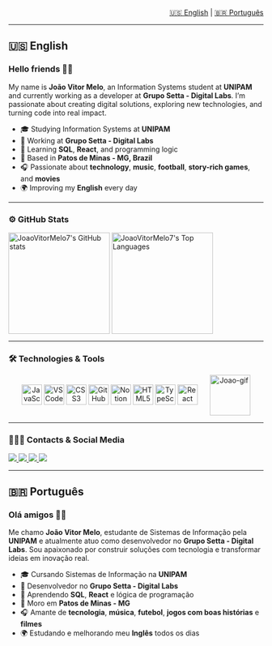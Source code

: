 <p align="right">
  <a href="#english">🇺🇸 English</a> | <a href="#português">🇧🇷 Português</a>
</p>

---

## 🇺🇸 English <a name="english"></a>

### Hello friends 👋🏽

My name is **João Vitor Melo**, an Information Systems student at **UNIPAM** and currently working as a developer at **Grupo Setta - Digital Labs**. I’m passionate about creating digital solutions, exploring new technologies, and turning code into real impact.

- 🎓 Studying Information Systems at **UNIPAM**  
- 💼 Working at **Grupo Setta - Digital Labs**  
- 🧠 Learning **SQL**, **React**, and programming logic  
- 🏡 Based in **Patos de Minas - MG, Brazil**  
- 🎧 Passionate about **technology**, **music**, **football**, **story-rich games**, and **movies**  
- 🌍 Improving my **English** every day  

---

### ⚙️ GitHub Stats

<div>
  <img height=200 align="center"
    src="https://github-readme-stats.vercel.app/api?username=joaovitormelo7&show_icons=true&count_private=true&include_all_commits=true&cache_seconds=1800&bg_color=00000000"
    alt="JoaoVitorMelo7's GitHub stats"
  />
  <img height=200 align="center"
    src="https://github-readme-stats.vercel.app/api/top-langs/?username=joaovitormelo7&layout=compact&card_width=450&bg_color=00000000"
    alt="JoaoVitorMelo7's Top Languages"
  />
</div>

---

### 🛠️ Technologies & Tools

<div align="center" style="display: flex; justify-content: center; align-items: center; gap: 24px; flex-wrap: wrap;">

  <!-- Technologies -->
  <div>
    <img src="https://cdn.jsdelivr.net/gh/devicons/devicon@latest/icons/javascript/javascript-original.svg" height="40" alt="JavaScript" />
    <img src="https://cdn.jsdelivr.net/gh/devicons/devicon@latest/icons/vscode/vscode-original.svg" height="40" alt="VSCode" />
    <img src="https://cdn.jsdelivr.net/gh/devicons/devicon@latest/icons/css3/css3-original.svg" height="40" alt="CSS3" />
    <img src="https://cdn.jsdelivr.net/gh/devicons/devicon@latest/icons/github/github-original.svg" height="40" alt="GitHub" />
    <img src="https://cdn.jsdelivr.net/gh/devicons/devicon@latest/icons/notion/notion-original.svg" height="40" alt="Notion" />
    <img src="https://cdn.jsdelivr.net/gh/devicons/devicon@latest/icons/html5/html5-original.svg" height="40" alt="HTML5" />
    <img src="https://cdn.jsdelivr.net/gh/devicons/devicon@latest/icons/typescript/typescript-original.svg" height="40" alt="TypeScript" />
    <img src="https://cdn.jsdelivr.net/gh/devicons/devicon@latest/icons/react/react-original-wordmark.svg" height="40" alt="React" />
  </div>

  <!-- GIF -->
  <div>
    <img alt="Joao-gif" height="80" src="https://user-images.githubusercontent.com/74038190/212747657-7a8d59da-69c8-4110-8ea8-f8102fd0b413.gif" />
  </div>
</div>

---

### 🙋🏽‍♂️ Contacts & Social Media

<p>
  <a href="mailto:joaovitormelo199@gmail.com">
    <img src="https://img.shields.io/badge/Gmail-D14836?style=for-the-badge&logo=gmail&logoColor=white" />
  </a>
  <a href="https://github.com/joaovitormelo7">
    <img src="https://img.shields.io/badge/GitHub-100000?style=for-the-badge&logo=github&logoColor=white" />
  </a>
  <a href="https://www.linkedin.com/in/joaovitormelo7/">
    <img src="https://img.shields.io/badge/LinkedIn-0077B5?style=for-the-badge&logo=linkedin&logoColor=white" />
  </a>
  <a href="https://www.instagram.com/joaovitormelo7/">
    <img src="https://img.shields.io/badge/Instagram-E4405F?style=for-the-badge&logo=instagram&logoColor=white" />
  </a>
</p>

---

## 🇧🇷 Português <a name="português"></a>

### Olá amigos 👋🏽

Me chamo **João Vitor Melo**, estudante de Sistemas de Informação pela **UNIPAM** e atualmente atuo como desenvolvedor no **Grupo Setta - Digital Labs**. Sou apaixonado por construir soluções com tecnologia e transformar ideias em inovação real.

- 🎓 Cursando Sistemas de Informação na **UNIPAM**  
- 💼 Desenvolvedor no **Grupo Setta - Digital Labs**  
- 🧠 Aprendendo **SQL**, **React** e lógica de programação  
- 🏡 Moro em **Patos de Minas - MG**  
- 🎧 Amante de **tecnologia**, **música**, **futebol**, **jogos com boas histórias** e **filmes**  
- 🌍 Estudando e melhorando meu **Inglês** todos os dias  
